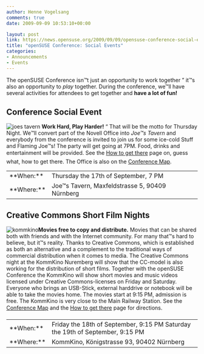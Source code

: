 ```yaml
---
author: Henne Vogelsang
comments: true
date: 2009-09-09 10:53:10+00:00

layout: post
link: https://news.opensuse.org/2009/09/09/opensuse-conference-social-events/
title: "openSUSE Conference: Social Events"
categories:
- Announcements
- Events
---
```

The openSUSE Conference isn™t just an opportunity to work together ” it™s also an opportunity to _play_ together. During the conference, we™ll have several  activities for attendees to get together and **have a lot of fun!**


## Conference Social Event


![joes tavern](http://conference.opensuse.org/wp-content/uploads/2009/08/joes_tavern-288x300.png)
**Work Hard, Play Harder!** “ That will be the motto for Thursday Night. We™ll convert part of the Novell Office into _Joe™s Tavern_ and everybody from the conference is invited to join us for some ice-cold Stuff and Flaming Joe™s! The party will get going at 7PM. Food, drinks and entertainment will be provided. See the [How to get there](http://conference.opensuse.org/getting-there/) page on, guess what, how to get there. The Office is also on the [Conference Map](http://conference.opensuse.org/map/).
<table border="0" >
<tbody >
<tr >

<td >**When:**
</td>

<td >Thursday the 17th of September, 7 PM
</td>
</tr>
<tr >

<td >**Where:**
</td>

<td >Joe™s Tavern, Maxfeldstrasse 5, 90409 Nürnberg
</td>
</tr>
</tbody></table>














## Creative Commons Short Film Nights


![kommkino](http://conference.opensuse.org/wp-content/uploads/2009/08/titelminitransp.png)**Movies free to copy and distribute.** Movies that can be shared both with friends and with the Internet community. For many that™s hard to believe, but it™s reality. Thanks to Creative Commons, which is established as both an alternative and a complement to the traditional ways of commercial distribution when it comes to media. The Creative Commons night at the KommKino Nuremberg will show that the CC-model is also working for the distribution of short films. Together with the openSUSE Conference the KommKino will show short movies and music videos licensed under Creative Commons-licenses on Friday and Saturday. Everyone who brings an USB-Stick, external harddrive or notebook will be able to take the movies home. The movies start at 9:15 PM, admission is free. The KommKino is very close to the Main Railway Station. See the [Conference Map](http://conference.opensuse.org/map/) and the [How to get there](http://conference.opensuse.org/getting-there/) page for directions.
<table border="0" >
<tbody >
<tr >

<td >**When:**
</td>

<td >Friday the 18th of September, 9:15 PM
Saturday the 19th of September, 9:15 PM
</td>
</tr>
<tr >

<td >**Where:**
</td>

<td >KommKino, Königstrasse 93, 90402 Nürnberg
</td>
</tr>
</tbody></table>		
